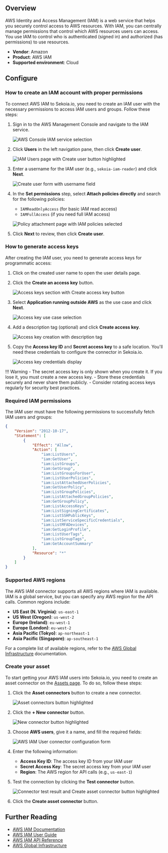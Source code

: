 ## Overview

AWS Identity and Access Management (IAM) is a web service that helps you securely control access to AWS resources. With IAM, you can centrally manage permissions that control which AWS resources users can access. You use IAM to control who is authenticated (signed in) and authorized (has permissions) to use resources.

- **Vendor**: Amazon
- **Product**: AWS IAM
- **Supported environment**: Cloud

## Configure

### How to create an IAM account with proper permissions

To connect AWS IAM to Sekoia.io, you need to create an IAM user with the necessary permissions to access IAM users and groups. Follow these steps:

1. Sign in to the AWS Management Console and navigate to the IAM service.

    ![AWS Console IAM service selection](/assets/operation_center/asset_connectors/user/aws/aws_create_user_1.png)

2. Click **Users** in the left navigation pane, then click **Create user**.

    ![IAM Users page with Create user button highlighted](/assets/operation_center/asset_connectors/user/aws/aws_create_user_2.png)

3. Enter a username for the IAM user (e.g., `sekoia-iam-reader`) and click **Next**.

    ![Create user form with username field](/assets/operation_center/asset_connectors/user/aws/aws_create_user_9.png)

4. In the **Set permissions** step, select **Attach policies directly** and search for the following policies:
   - `IAMReadOnlyAccess` (for basic IAM read access)
   - `IAMFullAccess` (if you need full IAM access)

    ![Policy attachment page with IAM policies selected](/assets/operation_center/asset_connectors/user/aws/aws_create_user_10.png)

5. Click **Next** to review, then click **Create user**.

### How to generate access keys

After creating the IAM user, you need to generate access keys for programmatic access:

1. Click on the created user name to open the user details page.

2. Click the **Create an access key** button.

    ![Access keys section with Create access key button](/assets/operation_center/asset_connectors/user/aws/aws_create_user_5.png)

3. Select **Application running outside AWS** as the use case and click **Next**.

    ![Access key use case selection](/assets/operation_center/asset_connectors/user/aws/aws_create_user_6.png)

4. Add a description tag (optional) and click **Create access key**.

    ![Access key creation with description tag](/assets/operation_center/asset_connectors/user/aws/aws_create_user_7.png)

5. Copy the **Access key ID** and **Secret access key** to a safe location. You'll need these credentials to configure the connector in Sekoia.io.

    ![Access key credentials display](/assets/operation_center/asset_connectors/user/aws/aws_create_user_8.png)

!!! Warning
    - The secret access key is only shown when you create it. If you lose it, you must create a new access key.
    - Store these credentials securely and never share them publicly.
    - Consider rotating access keys regularly for security best practices.

### Required IAM permissions

The IAM user must have the following permissions to successfully fetch IAM users and groups:

```json
{
    "Version": "2012-10-17",
    "Statement": [
        {
            "Effect": "Allow",
            "Action": [
                "iam:ListUsers",
                "iam:GetUser",
                "iam:ListGroups",
                "iam:GetGroup",
                "iam:ListGroupsForUser",
                "iam:ListUserPolicies",
                "iam:ListAttachedUserPolicies",
                "iam:GetUserPolicy",
                "iam:ListGroupPolicies",
                "iam:ListAttachedGroupPolicies",
                "iam:GetGroupPolicy",
                "iam:ListAccessKeys",
                "iam:ListSigningCertificates",
                "iam:ListSSHPublicKeys",
                "iam:ListServiceSpecificCredentials",
                "iam:ListMFADevices",
                "iam:GetLoginProfile",
                "iam:ListUserTags",
                "iam:ListGroupTags",
                "iam:GetAccountSummary"
            ],
            "Resource": "*"
        }
    ]
}
```

### Supported AWS regions

The AWS IAM connector supports all AWS regions where IAM is available. IAM is a global service, but you can specify any AWS region for the API calls. Common regions include:

- **US East (N. Virginia)**: `us-east-1`
- **US West (Oregon)**: `us-west-2`
- **Europe (Ireland)**: `eu-west-1`
- **Europe (London)**: `eu-west-2`
- **Asia Pacific (Tokyo)**: `ap-northeast-1`
- **Asia Pacific (Singapore)**: `ap-southeast-1`

For a complete list of available regions, refer to the [AWS Global Infrastructure](https://aws.amazon.com/about-aws/global-infrastructure/) documentation.

### Create your asset

To start getting your AWS IAM users into Sekoia.io, you need to create an asset connector on the [Assets page](https://app.sekoia.io/assets). To do so, follow these steps:

1. Click the **Asset connectors** button to create a new connector.

    ![Asset connectors button highlighted](/assets/operation_center/asset_connectors/user/common/create_asset_connector_button.png)

2. Click the **+ New connector** button.
    
    ![New connector button highlighted](/assets/operation_center/asset_connectors/user/common/create_asset_connector_1.png)

3. Choose **AWS users**, give it a name, and fill the required fields:

    ![AWS IAM User connector configuration form](/assets/operation_center/asset_connectors/user/aws/create_aws_asset_connector_3.png)

4. Enter the following information:
   - **Access Key ID**: The access key ID from your IAM user
   - **Secret Access Key**: The secret access key from your IAM user
   - **Region**: The AWS region for API calls (e.g., `us-east-1`)

5. Test the connection by clicking the **Test connector** button.

    ![Connector test result and Create asset connector button highlighted](/assets/operation_center/asset_connectors/user/aws/create_aws_asset_connector_4.png)

6. Click the **Create asset connector** button.

## Further Reading
- [AWS IAM Documentation](https://docs.aws.amazon.com/iam/)
- [AWS IAM User Guide](https://docs.aws.amazon.com/IAM/latest/UserGuide/)
- [AWS IAM API Reference](https://docs.aws.amazon.com/IAM/latest/APIReference/)
- [AWS Global Infrastructure](https://aws.amazon.com/about-aws/global-infrastructure/)

